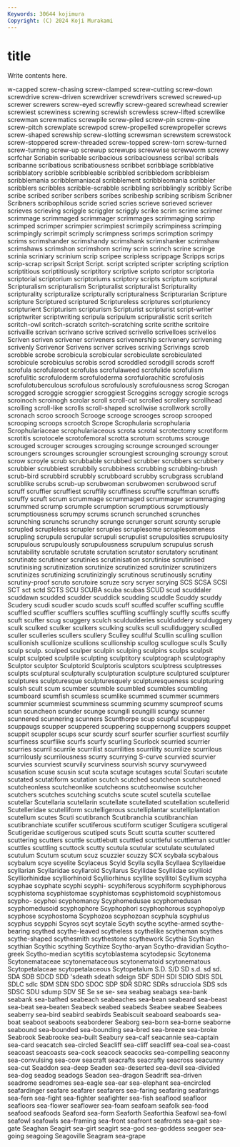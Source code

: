 ```yaml
---
Keywords: 30644 kojimura
Copyright: (C) 2024 Koji Murakami
---
```


# title

Write contents here.



w-capped screw-chasing screw-clamped screw-cutting screw-down screwdrive screw-driven
screwdriver screwdrivers screwed screwed-up screwer screwers screw-eyed screwfly screw-geared screwhead
screwier screwiest screwiness screwing screwish screwless screw-lifted screwlike screwman screwmatics
screwpile screw-piled screw-pin screw-pine screw-pitch screwplate screwpod screw-propelled screwpropeller screws
screw-shaped screwship screw-slotting screwsman screwstem screwstock screw-stoppered screw-threaded screw-topped screw-torn
screw-turned screw-turning screw-up screwup screwups screwwise screwworm screwy scrfchar Scriabin
scribable scribacious scribaciousness scribal scribals scribanne scribatious scribatiousness scribbet scribblage
scribblative scribblatory scribble scribbleable scribbled scribbledom scribbleism scribblemania scribblemaniacal scribblement
scribbleomania scribbler scribblers scribbles scribble-scrabble scribbling scribblingly scribbly Scribe scribe
scribed scriber scribers scribes scribeship scribing scribism Scribner Scribners scribophilous
scride scried scries scrieve scrieved scriever scrieves scrieving scriggle scriggler
scriggly scrike scrim scrime scrimer scrimmage scrimmaged scrimmager scrimmages scrimmaging
scrimp scrimped scrimper scrimpier scrimpiest scrimpily scrimpiness scrimping scrimpingly scrimpit
scrimply scrimpness scrimps scrimption scrimpy scrims scrimshander scrimshandy scrimshank scrimshanker
scrimshaw scrimshaws scrimshon scrimshorn scrimy scrin scrinch scrine scringe scrinia
scriniary scrinium scrip scripee scripless scrippage Scripps scrips scrip-scrap scripsit
Script Script. script scripted scripter scripting scription scriptitious scriptitiously scriptitory
scriptive scripto scriptor scriptoria scriptorial scriptorium scriptoriums scriptory scripts scriptum
scriptural Scripturalism scripturalism Scripturalist scripturalist Scripturality scripturality scripturalize scripturally scripturalness
Scripturarian Scripture scripture Scriptured scriptured Scriptureless scriptures scripturiency scripturient Scripturism
scripturism Scripturist scripturist script-writer scriptwriter scriptwriting scripula scripulum scripuralistic scrit
scritch scritch-owl scritch-scratch scritch-scratching scrite scrithe scritoire scrivaille scrivan scrivano
scrive scrived scrivello scrivelloes scrivellos Scriven scriven scrivener scriveners scrivenership
scrivenery scrivening scrivenly Scrivenor Scrivens scriver scrives scriving Scrivings scrob
scrobble scrobe scrobicula scrobicular scrobiculate scrobiculated scrobicule scrobiculus scrobis scrod
scroddled scrodgill scrods scroff scrofula scrofularoot scrofulas scrofulaweed scrofulide scrofulism
scrofulitic scrofuloderm scrofuloderma scrofulorachitic scrofulosis scrofulotuberculous scrofulous scrofulously scrofulousness scrog
Scrogan scrogged scroggie scroggier scroggiest Scroggins scroggy scrogie scrogs scroinoch
scroinogh scrolar scroll scroll-cut scrolled scrollery scrollhead scrolling scroll-like scrolls
scroll-shaped scrollwise scrollwork scrolly scronach scroo scrooch Scrooge scrooge scrooges
scroop scrooped scrooping scroops scrootch Scrope Scrophularia scrophularia Scrophulariaceae scrophulariaceous
scrota scrotal scrotectomy scrotiform scrotitis scrotocele scrotofemoral scrotta scrotum scrotums
scrouge scrouged scrouger scrouges scrouging scrounge scrounged scrounger scroungers scrounges
scroungier scroungiest scrounging scroungy scrout scrow scroyle scrub scrubbable scrubbed
scrubber scrubbers scrubbery scrubbier scrubbiest scrubbily scrubbiness scrubbing scrubbing-brush scrub-bird
scrubbird scrubbly scrubboard scrubby scrubgrass scrubland scrublike scrubs scrub-up scrubwoman
scrubwomen scrubwood scruf scruff scruffier scruffiest scruffily scruffiness scruffle scruffman
scruffs scruffy scruft scrum scrummage scrummaged scrummager scrummaging scrummed scrump
scrumple scrumption scrumptious scrumptiously scrumptiousness scrumpy scrums scrunch scrunched scrunches
scrunching scrunchs scrunchy scrunge scrunger scrunt scrunty scruple scrupled scrupleless
scrupler scruples scruplesome scruplesomeness scrupling scrupula scrupular scrupuli scrupulist scrupulosities
scrupulosity scrupulous scrupulously scrupulousness scrupulum scrupulus scrush scrutability scrutable scrutate
scrutation scrutator scrutatory scrutinant scrutinate scrutineer scrutinies scrutinisation scrutinise scrutinised
scrutinising scrutinization scrutinize scrutinized scrutinizer scrutinizers scrutinizes scrutinizing scrutinizingly scrutinous
scrutinously scrutiny scrutiny-proof scruto scrutoire scruze scry scryer scrying SCS
SCSA SCSI SCT sct sctd SCTS SCU SCUBA scuba scubas
SCUD scud scuddaler scuddawn scudded scudder scuddick scudding scuddle Scuddy
scuddy Scudery scudi scudler scudo scuds scuff scuffed scuffer scuffing
scuffle scuffled scuffler scufflers scuffles scuffling scufflingly scuffly scuffs scuffy
scuft scufter scug scuggery sculch sculdudderies sculduddery sculduggery sculk sculked
sculker sculkers sculking sculks scull scullduggery sculled sculler sculleries scullers
scullery Sculley scullful Scullin sculling scullion scullionish scullionize scullions scullionship
scullog scullogue sculls Scully sculp sculp. sculped sculper sculpin sculping
sculpins sculps sculpsit sculpt sculpted sculptile sculpting sculptitory sculptograph sculptography
Sculptor sculptor Sculptorid Sculptoris sculptors sculptress sculptresses sculpts sculptural sculpturally
sculpturation sculpture sculptured sculpturer sculptures sculpturesque sculpturesquely sculpturesqueness sculpturing sculsh
scult scum scumber scumble scumbled scumbles scumbling scumboard scumfish scumless
scumlike scummed scummer scummers scummier scummiest scumminess scumming scummy scumproof
scums scun scuncheon scunder scunge scungili scungilli scungy scunner scunnered
scunnering scunners Scunthorpe scup scupful scuppaug scuppaugs scupper scuppered scuppering
scuppernong scuppers scuppet scuppit scuppler scups scur scurdy scurf scurfer
scurfier scurfiest scurfily scurfiness scurflike scurfs scurfy scurling Scurlock scurried
scurrier scurries scurril scurrile scurrilist scurrilities scurrility scurrilize scurrilous scurrilously
scurrilousness scurry scurrying S-curve scurvied scurvier scurvies scurviest scurvily scurviness
scurvish scurvy scurvyweed scusation scuse scusin scut scuta scutage scutages
scutal Scutari scutate scutated scutatiform scutation scutch scutched scutcheon scutcheoned
scutcheonless scutcheonlike scutcheons scutcheonwise scutcher scutchers scutches scutching scutchs scute
scutel scutella scutellae scutellar Scutellaria scutellarin scutellate scutellated scutellation scutellerid
Scutelleridae scutelliform scutelligerous scutelliplantar scutelliplantation scutellum scutes Scuti scutibranch Scutibranchia
scutibranchian scutibranchiate scutifer scutiferous scutiform scutiger Scutigera scutigeral Scutigeridae scutigerous
scutiped scuts Scutt scutta scutter scuttered scuttering scutters scuttle scuttlebutt
scuttled scuttleful scuttleman scuttler scuttles scuttling scuttock scutty scutula scutular
scutulate scutulated scutulum Scutum scutum scuz scuzzier scuzzy SCX scybala
scybalous scybalum scye scyelite Scylaceus Scyld Scylla scylla Scyllaea Scyllaeidae
scyllarian Scyllaridae scyllaroid Scyllarus Scyllidae Scylliidae scyllioid Scylliorhinidae scylliorhinoid Scylliorhinus
scyllite scyllitol Scyllium scypha scyphae scyphate scyphi scyphi- scyphiferous scyphiform
scyphiphorous scyphistoma scyphistomae scyphistomas scyphistomoid scyphistomous scypho- scyphoi scyphomancy Scyphomedusae
scyphomedusan scyphomedusoid scyphophore Scyphophori scyphophorous scyphopolyp scyphose scyphostoma Scyphozoa scyphozoan
scyphula scyphulus scyphus scypphi Scyros scyt scytale Scyth scythe scythe-armed
scythe-bearing scythed scythe-leaved scytheless scythelike scytheman scythes scythe-shaped scythesmith scythestone
scythework Scythia Scythian scythian Scythic scything Scythize Scytho-aryan Scytho-dravidian Scytho-greek
Scytho-median scytitis scytoblastema scytodepsic Scytonema Scytonemataceae scytonemataceous scytonematoid scytonematous Scytopetalaceae
scytopetalaceous Scytopetalum S.D. S/D SD s.d. sd sd. SDA SDB
SDCD SDD 'sdeath sdeath sdeign SDF SDH SDI SDIO SDIS
SDL SDLC sdlc SDM SDN SDO SDOC SDP SDR SDRC
SDRs sdrucciola SDS sds SDSC SDU sdump SDV SE Se
se se- sea seabag seabags sea-bank seabank sea-bathed seabeach seabeaches
sea-bean seabeard sea-beast sea-beat sea-beaten Seabeck seabed seabeds Seabee seabee
Seabees seaberry sea-bird seabird seabirds Seabiscuit seaboard seaboards sea-boat seaboot
seaboots seaborderer Seaborg sea-born sea-borne seaborne seabound sea-bounded sea-bounding sea-bred
sea-breeze sea-broke Seabrook Seabrooke sea-built Seabury sea-calf seacannie sea-captain sea-card
seacatch sea-circled Seacliff sea-cliff seacliff sea-coal sea-coast seacoast seacoasts sea-cock
seacock seacocks sea-compelling seaconny sea-convulsing sea-cow seacraft seacrafts seacrafty seacross
seacunny sea-cut Seaddon sea-deep Seaden sea-deserted sea-devil sea-divided sea-dog seadog
seadogs Seadon sea-dragon Seadrift sea-driven seadrome seadromes sea-eagle sea-ear sea-elephant
sea-encircled seafardinger seafare seafarer seafarers sea-faring seafaring seafarings sea-fern sea-fight
sea-fighter seafighter sea-fish seaflood seafloor seafloors sea-flower seaflower sea-foam seafoam
seafolk sea-food seafood seafoods Seaford sea-form Seaforth Seaforthia Seafowl sea-fowl
seafowl seafowls sea-framing sea-front seafront seafronts sea-gait sea-gate Seaghan Seagirt
sea-girt seagirt sea-god sea-goddess seagoer sea-going seagoing Seagoville Seagram sea-grape

